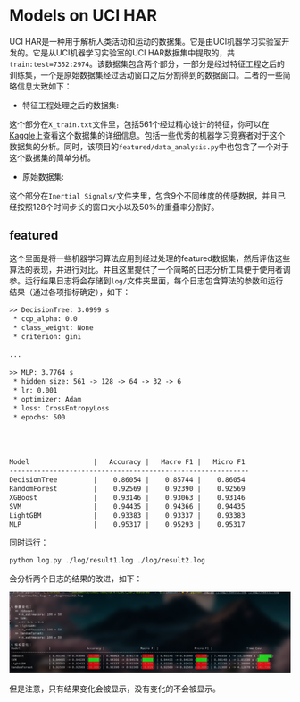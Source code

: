 # Models on UCI HAR

UCI HAR是一种用于解析人类活动和运动的数据集。它是由UCI机器学习实验室开发的。它是从UCI机器学习实验室的UCI HAR数据集中提取的，共`train:test=7352:2974`。该数据集包含两个部分，一部分是经过特征工程之后的训练集，一个是原始数据集经过活动窗口之后分割得到的数据窗口。二者的一些简略信息大致如下：  

- 特征工程处理之后的数据集: 

这个部分在`X_train.txt`文件里，包括561个经过精心设计的特征，你可以在[Kaggle](https://www.kaggle.com/datasets/drsaeedmohsen/ucihar-dataset)上查看这个数据集的详细信息。包括一些优秀的机器学习竞赛者对于这个数据集的分析。同时，该项目的`featured/data_analysis.py`中也包含了一个对于这个数据集的简单分析。  

- 原始数据集:  

这个部分在`Inertial Signals/`文件夹里，包含9个不同维度的传感数据，并且已经按照128个时间步长的窗口大小以及50%的重叠率分割好。  


## featured 

这个里面是将一些机器学习算法应用到经过处理的featured数据集，然后评估这些算法的表现，并进行对比。并且这里提供了一个简略的日志分析工具便于使用者调参。运行结果日志将会存储到`log/`文件夹里面，每个日志包含算法的参数和运行结果（通过各项指标确定），如下： 

```
>> DecisionTree: 3.0999 s
 * ccp_alpha: 0.0
 * class_weight: None
 * criterion: gini

...

>> MLP: 3.7764 s
 * hidden_size: 561 -> 128 -> 64 -> 32 -> 6
 * lr: 0.001
 * optimizer: Adam
 * loss: CrossEntropyLoss
 * epochs: 500




Model                |   Accuracy |   Macro F1 |   Micro F1
------------------------------------------------------------
DecisionTree         |    0.86054 |    0.85744 |    0.86054
RandomForest         |    0.92569 |    0.92390 |    0.92569
XGBoost              |    0.93146 |    0.93063 |    0.93146
SVM                  |    0.94435 |    0.94366 |    0.94435
LightGBM             |    0.93383 |    0.93337 |    0.93383
MLP                  |    0.95317 |    0.95293 |    0.95317
```

同时运行： 

```bash
python log.py ./log/result1.log ./log/result2.log
```

会分析两个日志的结果的改进，如下： 

![diff](./assets/diff.png)


但是注意，只有结果变化会被显示，没有变化的不会被显示。  

